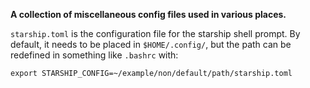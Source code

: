 **A collection of miscellaneous config files used in various places.**

`starship.toml` is the configuration file for the starship shell prompt. By default, it needs to be placed in `$HOME/.config/`, but the path can be redefined in something like `.bashrc` with: 

```
export STARSHIP_CONFIG=~/example/non/default/path/starship.toml
```
